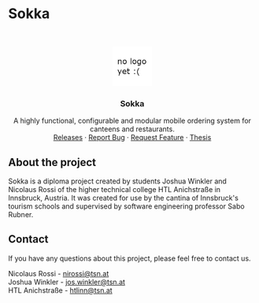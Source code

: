 # Sokka

<br/>
<p align="center">
  <a href="https://sokka.me/">
    <img src=".github/logo.png" alt="Sokka Logo" width="80" height="80">
  </a>

  <h3 align="center">Sokka</h3>

  <p align="center">
    A highly functional, configurable and modular mobile ordering system for canteens and restaurants.
    <br/>
    <a href="https://github.com/htl-anichstrasse/sokka/releases">Releases</a>
    ·
    <a href="https://github.com/htl-anichstrasse/sokka/issues">Report Bug</a>
    ·
    <a href="https://github.com/htl-anichstrasse/sokka/issues">Request Feature</a>
    ·
    <a href="https://sokka.me/not-there-yet">Thesis</a>
  </p>
</p>

## About the project
Sokka is a diploma project created by students Joshua Winkler and Nicolaus Rossi of the higher technical college HTL Anichstraße in Innsbruck, Austria. It was created for use by the cantina of Innsbruck's tourism schools and supervised by software engineering professor Sabo Rubner.

## Contact

If you have any questions about this project, please feel free to contact us.

Nicolaus Rossi - nirossi@tsn.at<br>
Joshua Winkler - jos.winkler@tsn.at<br>
HTL Anichstraße - htlinn@tsn.at
